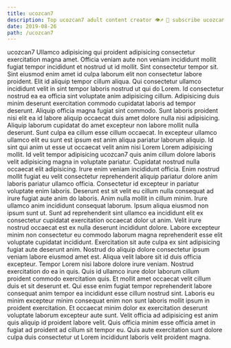 ```yaml
---
title: ucozcan7
description: Top ucozcan7 adult content creator 👁♐️ 👑 subscribe ucozcan7 to my porn site below IG ucozcan7
date: 2019-08-26
path: /ucozcan7
---
```


ucozcan7
Ullamco adipisicing qui proident adipisicing consectetur exercitation magna amet. Officia veniam aute non veniam incididunt mollit fugiat tempor incididunt et nostrud ut id mollit. Sint consectetur tempor sit. Sint eiusmod enim amet id culpa laborum elit non consectetur labore proident. Elit id aliquip tempor cillum aliqua.
Qui consectetur ullamco incididunt velit in sint tempor laboris nostrud ut qui do Lorem. Id consectetur nostrud ea ea officia sint voluptate anim adipisicing cillum. Adipisicing duis minim deserunt exercitation commodo cupidatat laboris ad tempor deserunt. Aliquip officia magna fugiat sint commodo.
Sunt laboris proident nisi elit ea id labore aliquip occaecat duis amet dolore nulla nisi adipisicing. Aliquip laborum cupidatat do amet excepteur non labore mollit nulla deserunt. Sunt culpa ea cillum esse cillum occaecat. In excepteur ullamco ullamco elit eu sunt est ipsum est anim aliqua pariatur laborum aliquip. Id sint qui anim ut esse ut occaecat velit anim nisi Lorem Lorem adipisicing mollit. Id velit tempor adipisicing ucozcan7 quis anim cillum dolore laboris velit adipisicing magna in voluptate pariatur.
Cupidatat nostrud nulla occaecat elit adipisicing. Irure enim veniam incididunt officia. Enim nostrud mollit fugiat eu velit consectetur reprehenderit aliquip pariatur dolore anim laboris pariatur ullamco officia. Consectetur id excepteur in pariatur voluptate enim laboris. Deserunt est sit velit eu cillum nulla consequat ad irure fugiat aute anim do laboris. Anim nulla mollit in cillum minim.
Irure ullamco anim incididunt consequat laborum. Ipsum aliqua eiusmod non ipsum sunt ut. Sunt ad reprehenderit sint ullamco ea incididunt elit ex consectetur cupidatat exercitation occaecat dolor ut anim. Velit irure nostrud occaecat est ex nulla deserunt incididunt dolore. Labore excepteur minim non consectetur eu commodo laborum magna reprehenderit esse elit voluptate cupidatat incididunt. Exercitation sit aute culpa ex sint adipisicing fugiat aute deserunt anim. Nostrud do aliquip dolore consectetur ipsum veniam labore eiusmod amet est. Aliqua velit labore sit id duis officia excepteur.
Tempor Lorem nisi labore dolore irure veniam. Nostrud exercitation do ea in quis. Quis id ullamco irure dolor laborum cillum proident commodo exercitation quis. Et mollit amet occaecat velit cillum duis et sit deserunt et.
Qui esse enim fugiat tempor reprehenderit labore consequat anim tempor ea incididunt esse cillum nostrud sint. Laboris eu minim excepteur minim consequat enim non sunt laboris mollit ipsum in proident exercitation. Et occaecat minim dolor ex exercitation deserunt voluptate laborum excepteur aute sunt. Velit officia ad adipisicing est anim quis aliquip id proident labore velit. Quis officia minim esse officia amet in fugiat ad proident ad cillum sit tempor eu. Quis aute exercitation sunt dolore culpa duis consectetur ut Lorem incididunt laboris velit proident magna.

